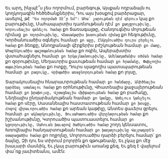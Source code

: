 
Եւ արդ, ինչպէ՞ս չես ողորմում, բարեգութ,
Այսքան ողբաձայն ու կողկողագին
հեծեծանքներիս,
Դու այս խօսքով բարձրացար, ասելով, թէ`
"Ես ողորմած Տէ՜ր եմ":
Ահա՛ չարութեան դէմ գերուս` կայ քո բարութիւնը,
Մահապարտիս դառնութեան դէմ` քո
քաղցրութիւնը,
Կորուսեալիս գտնելու համար` քո ճառագայթը,
Հանդուգնիս մոլութեան դիմաց` քո ողորմութիւնը,
Վնասակարիս խստութեան դիմաց` քո
հեզութիւնը,
Կործանուածիս օգնելու համար` քո աջը,
Ընկղմուածիս դուրս բերելու համար` քո ձեռքը,
Անողջանալի վէրքերիս բժշկութեան համար` քո
մատը,
Ահաբեկուածիս պաշտպանութեան համար` քո
ոգին,
Ապերախտիս վստահացնելու համար` քո
երկայնամտութիւնը,
Ամենադաժանիս օծման համար` քո զօրութիւնը,
Մեղաւորիս քաւութեան համար` քո հրամանը,
Փախչողիս ապաւինութեան համար` քո ոտքը,
Դուրս սլացողիս պատսպարութեան համար` քո
բազուկը,
Վրիպածիս առաջնորդութեան համար` քո լոյսը,


Տարակուսեալիս հնարաւորութեան համար` քո
հանճարը,
Անիծեալիս դարձեալ ստանալու համար` քո
օրհնութիւնը,
Վհատեալիս քաջալերութեան համար` քո
խրախոյսը,
Վշտացեալիս մխիթարութեան համար` քո
բաժակը,
Նեղեալիս ընդարձակութեան համար` քո կամքը,
Ատելուս կանչելու համար` քո սէրը,
Սասանեալիս հաստատութեան համար` քո
խօսքը,
Հոգով վիրաւորուածիս համար` քո արեան
կաթիլը,
Անտես ցաւերս ցրելու համար` քո
ակնարկութիւնը,
Յուսահատուածիս վերընտրութեան համար` քո
իշխանութիւնը,
Կտրուածիս պատուաստելու համար` քո
կցորդութիւնը,
Մահուան խաւարով ծածկուածիս համար` շողդ
կենսատու,
Խռովեալիս հանդարտութեան համար` քո
խաղաղութիւնը
Վայրագօրէն օտարացածիս համար` քո ողջոյնը,
Մոլորուածիս դարձի բերելու համար` քո ձայնը,
Զի դու ես տիրում բոլորին քո գթութեամբ,
Եւ չկայ քո մէջ խաւարի մասնիկ,
Եւ չկայ բարութիւն առանց քեզ,
Եւ քեզ է վայելում փա՜ռք յաւիտեանս, ամէն:



